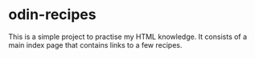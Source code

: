 # odin-recipes

This is a simple project to practise my HTML knowledge. It consists of a main index page that contains links to a few recipes.
